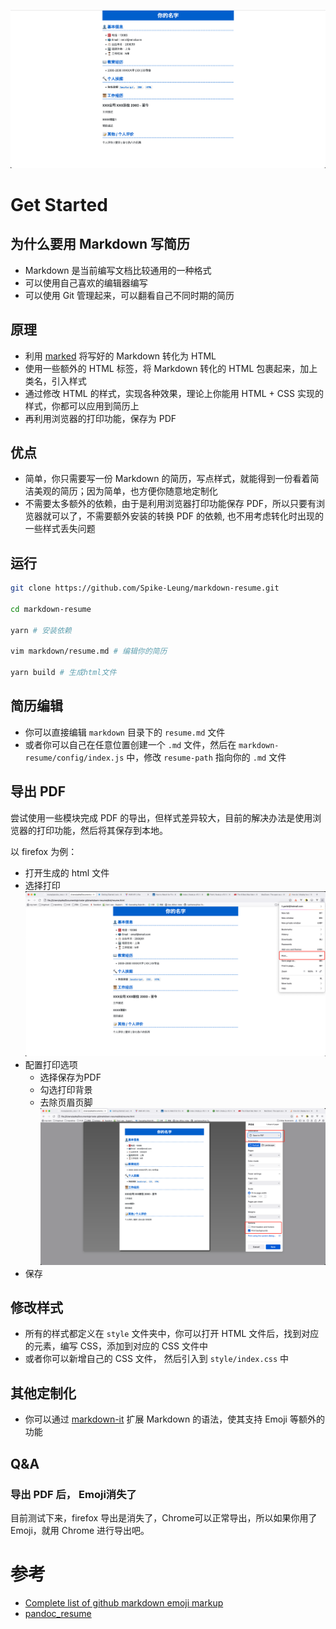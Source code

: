 ![image](./image/preview.png)

# Get Started

## 为什么要用 Markdown 写简历
- Markdown 是当前编写文档比较通用的一种格式
- 可以使用自己喜欢的编辑器编写
- 可以使用 Git 管理起来，可以翻看自己不同时期的简历

## 原理
- 利用 [marked](https://github.com/markedjs/marked) 将写好的 Markdown 转化为 HTML
- 使用一些额外的 HTML 标签，将 Markdown 转化的 HTML 包裹起来，加上类名，引入样式
- 通过修改 HTML 的样式，实现各种效果，理论上你能用 HTML + CSS 实现的样式，你都可以应用到简历上
- 再利用浏览器的打印功能，保存为 PDF

## 优点
- 简单，你只需要写一份 Markdown 的简历，写点样式，就能得到一份看着简洁美观的简历；因为简单，也方便你随意地定制化
- 不需要太多额外的依赖，由于是利用浏览器打印功能保存 PDF，所以只要有浏览器就可以了，不需要额外安装的转换 PDF 的依赖, 也不用考虑转化时出现的一些样式丢失问题

## 运行
```bash
git clone https://github.com/Spike-Leung/markdown-resume.git

cd markdown-resume

yarn # 安装依赖

vim markdown/resume.md # 编辑你的简历

yarn build # 生成html文件
```

## 简历编辑
- 你可以直接编辑 `markdown` 目录下的 `resume.md` 文件
- 或者你可以自己在任意位置创建一个 `.md` 文件，然后在 `markdown-resume/config/index.js` 中，修改 `resume-path` 指向你的 `.md` 文件

## 导出 PDF
尝试使用一些模块完成 PDF 的导出，但样式差异较大，目前的解决办法是使用浏览器的打印功能，然后将其保存到本地。

以 firefox 为例：

- 打开生成的 html 文件
- 选择打印
![image](./image/firefox-option.png)
- 配置打印选项
  - 选择保存为PDF
  - 勾选打印背景
  - 去除页眉页脚
![image](./image/print-setting.png)
- 保存

## 修改样式
- 所有的样式都定义在 `style` 文件夹中，你可以打开 HTML 文件后，找到对应的元素，编写 CSS，添加到对应的 CSS 文件中
- 或者你可以新增自己的 CSS 文件， 然后引入到 `style/index.css` 中

## 其他定制化
- 你可以通过 [markdown-it](https://github.com/markdown-it/markdown-it) 扩展 Markdown 的语法，使其支持 Emoji 等额外的功能

## Q&A
### 导出 PDF 后， Emoji消失了
目前测试下来，firefox 导出是消失了，Chrome可以正常导出，所以如果你用了 Emoji，就用 Chrome 进行导出吧。

# 参考
- [Complete list of github markdown emoji markup](https://gist.github.com/rxaviers/7360908)
- [pandoc_resume](https://github.com/mszep/pandoc_resume)
